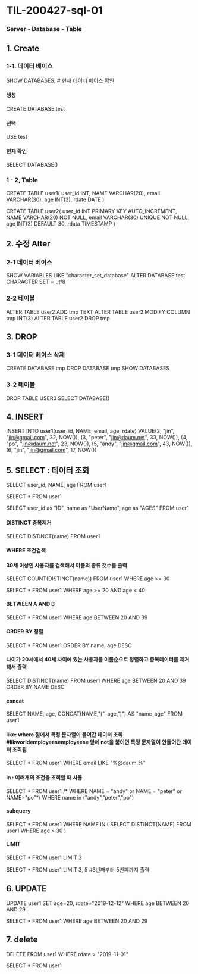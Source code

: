 # TIL-200427-sql-01
### Server - Database - Table

## 1. Create

### 1-1. 데이터 베이스
SHOW DATABASES;  # 현재 데이터 베이스 확인


#### 생성
CREATE DATABASE test

#### 선택
USE test

#### 현재 확인
SELECT DATABASE()

### 1 - 2, Table
CREATE TABLE user1(
	user_id INT,
	NAME VARCHAR(20),
	email VARCHAR(30),
	age INT(3),
	rdate DATE
)

CREATE TABLE user2(
	user_id INT PRIMARY KEY AUTO_INCREMENT,
	NAME VARCHAR(20) NOT NULL,
	email VARCHAR(30) UNIQUE NOT NULL,
	age INT(3) DEFAULT 30,
	rdata TIMESTAMP
)

## 2. 수정 Alter

### 2-1 데이터 베이스
SHOW VARIABLES LIKE "character_set_database"
ALTER DATABASE test CHARACTER SET = utf8


### 2-2 테이블

ALTER TABLE user2 ADD tmp TEXT
ALTER TABLE user2 MODIFY COLUMN tmp INT(3)
ALTER TABLE user2 DROP tmp

## 3. DROP

### 3-1 데이터 베이스 삭제
CREATE DATABASE tmp
DROP DATABASE tmp
SHOW DATABASES 

### 3-2 테이블
DROP TABLE USER3 
SELECT DATABASE()


## 4. INSERT

INSERT INTO user1(user_id, NAME, email, age, rdate)
VALUE(2, "jin", "jin@gmail.com", 32, NOW()),
(3, "peter", "jin@daum.net", 33, NOW()),
(4, "po", "jin@daum.net", 23, NOW()),
(5, "andy", "jin@gmail.com", 43, NOW()),
(6, "jin", "jin@gmail.com", 17, NOW())

## 5. SELECT : 데이터 조회

SELECT user_id, NAME, age
FROM user1

SELECT *
FROM user1 

SELECT user_id as "ID", name as "UserName", age as "AGES"
FROM user1

#### DISTINCT 중복제거
SELECT DISTINCT(name)
FROM user1

#### WHERE 조건검색
#### 30세 이상인 사용자를 검색해서 이름의 종류 갯수를 출력
SELECT COUNT(DISTINCT(name)) 
FROM user1 
WHERE age >= 30

SELECT *
FROM user1
WHERE age >= 20 AND age < 40

#### BETWEEN A AND B
SELECT *
FROM user1
WHERE age BETWEEN 20 AND 39

#### ORDER BY 정렬
SELECT *
FROM user1
ORDER BY name, age DESC 

#### 나이가 20세에서 40세 사이에 있는 사용자를 이름순으로 정렬하고 중복데이터를 제거해서 출력
SELECT DISTINCT(name)
FROM user1
WHERE age BETWEEN 20 AND 39
ORDER BY NAME DESC

#### concat
SELECT NAME, age, CONCAT(NAME,"(", age,")") AS "name_age"
FROM user1 

#### like: where 절에서 특정 문자열이 들어간 데이터 조회 #likworldemployeesemployeese 앞에 not을 붙이면 특정 문자열이 안들어간 데이터 조회됨
SELECT *
FROM user1
WHERE email LIKE "%@daum.%" 

#### in : 여러개의 조건을 조회할 때 사용
SELECT *
FROM user1
/* WHERE NAME = "andy" or NAME = "peter" or NAME="po"*/
WHERE name in ("andy","peter","po")

#### subquery
SELECT *
FROM user1
WHERE NAME IN (
	SELECT DISTINCT(NAME)
	FROM user1
	WHERE age > 30
)


#### LIMIT 
SELECT * 
FROM user1
LIMIT 3

SELECT * 
FROM user1
LIMIT 3, 5  #3번째부터 5번쨰까지 출력


## 6. UPDATE

UPDATE user1
SET age=20, rdate="2019-12-12" 
WHERE age BETWEEN 20 AND 29


SELECT *
FROM user1
WHERE age BETWEEN 20 AND 29


## 7. delete

DELETE FROM user1
WHERE rdate > "2019-11-01"

SELECT *
FROM user1

